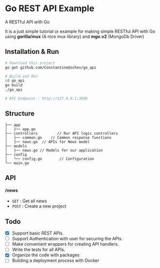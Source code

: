 # Go REST API Example
A RESTful API with Go

It is a just simple tutorial or example for making simple RESTful API with Go using **gorilla/mux** (A nice mux library) and **mgo.v2** (MongoDb Driver)

## Installation & Run
```bash
# Download this project
go get github.com/ConstantineGochev/go_api
```


```bash
# Build and Run
cd go_api
go build
./go_api

# API Endpoint : http://127.0.0.1:3000
```

## Structure
```
├── app
│   ├── app.go
├── controllers         // Our API logic controllers
│   ├── common.go    // Common response functions
│   ├── news.go  // APIs for News model
├── models
│   ├── news.go // Models for our application
├── config
│   └── config.go        // Configuration
└── main.go
```

## API

#### /news
* `GET` : Get all news
* `POST` : Create a new project



## Todo

- [x] Support basic REST APIs.
- [ ] Support Authentication with user for securing the APIs.
- [ ] Make convenient wrappers for creating API handlers.
- [ ] Write the tests for all APIs.
- [x] Organize the code with packages
- [ ] Building a deployment process with Docker 
